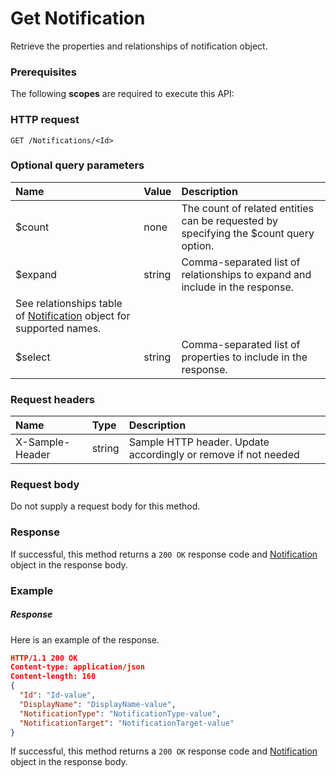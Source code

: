 # Get Notification

Retrieve the properties and relationships of notification object.
### Prerequisites
The following **scopes** are required to execute this API: 
### HTTP request
<!-- { "blockType": "ignored" } -->
```http
GET /Notifications/<Id>
```
### Optional query parameters
|Name|Value|Description|
|:---------------|:--------|:-------|
|$count|none|The count of related entities can be requested by specifying the $count query option.|
|$expand|string|Comma-separated list of relationships to expand and include in the response. 
See relationships table of [Notification](../resources/notification.md) object for supported names. |
|$select|string|Comma-separated list of properties to include in the response.|

### Request headers
| Name       | Type | Description|
|:-----------|:------|:----------|
| X-Sample-Header  | string  | Sample HTTP header. Update accordingly or remove if not needed|

### Request body
Do not supply a request body for this method.
### Response
If successful, this method returns a `200 OK` response code and [Notification](../resources/notification.md) object in the response body.
### Example
##### Response
Here is an example of the response.
<!-- {
  "blockType": "response",
  "truncated": false,
  "@odata.type": "notification"
} -->
```json
HTTP/1.1 200 OK
Content-type: application/json
Content-length: 160
{
  "Id": "Id-value",
  "DisplayName": "DisplayName-value",
  "NotificationType": "NotificationType-value",
  "NotificationTarget": "NotificationTarget-value"
}
```
If successful, this method returns a `200 OK` response code and [Notification](../resources/notification.md) object in the response body.

<!-- uuid: a211ff37-a4cc-49ce-8596-bd42f24c3b7e
2015-10-16 21:10:56 UTC -->
<!-- {
  "type": "#page.annotation",
  "description": "Get Notification",
  "keywords": "",
  "section": "documentation",
  "tocPath": ""
}-->